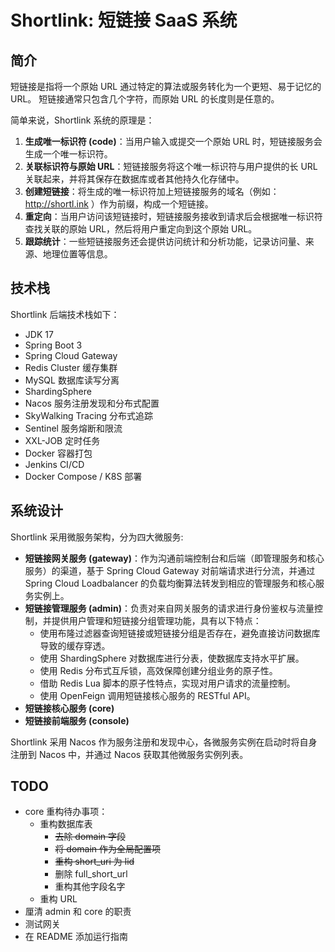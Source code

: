 # Shortlink: 短链接 SaaS 系统


## 简介

短链接是指将一个原始 URL 通过特定的算法或服务转化为一个更短、易于记忆的 URL。
短链接通常只包含几个字符，而原始 URL 的长度则是任意的。

简单来说，Shortlink 系统的原理是：
1. **生成唯一标识符 (code)**：当用户输入或提交一个原始 URL 时，短链接服务会生成一个唯一标识符。
2. **关联标识符与原始 URL**：短链接服务将这个唯一标识符与用户提供的长 URL 关联起来，并将其保存在数据库或者其他持久化存储中。
3. **创建短链接**：将生成的唯一标识符加上短链接服务的域名（例如：http://shortl.ink ）作为前缀，构成一个短链接。
4. **重定向**：当用户访问该短链接时，短链接服务接收到请求后会根据唯一标识符查找关联的原始 URL，然后将用户重定向到这个原始 URL。
5. **跟踪统计**：一些短链接服务还会提供访问统计和分析功能，记录访问量、来源、地理位置等信息。

## 技术栈

Shortlink 后端技术栈如下：

* JDK 17
* Spring Boot 3
* Spring Cloud Gateway
* Redis Cluster 缓存集群
* MySQL 数据库读写分离
* ShardingSphere
* Nacos 服务注册发现和分布式配置
* SkyWalking Tracing 分布式追踪
* Sentinel 服务熔断和限流
* XXL-JOB 定时任务
* Docker 容器打包
* Jenkins CI/CD
* Docker Compose / K8S 部署


## 系统设计

Shortlink 采用微服务架构，分为四大微服务:

* **短链接网关服务 (gateway)**：作为沟通前端控制台和后端（即管理服务和核心服务）的渠道，基于 Spring Cloud Gateway 对前端请求进行分流，并通过 Spring Cloud Loadbalancer 的负载均衡算法转发到相应的管理服务和核心服务实例上。
* **短链接管理服务 (admin)**：负责对来自网关服务的请求进行身份鉴权与流量控制，并提供用户管理和短链接分组管理功能，具有以下特点：
  * 使用布隆过滤器查询短链接或短链接分组是否存在，避免直接访问数据库导致的缓存穿透。
  * 使用 ShardingSphere 对数据库进行分表，使数据库支持水平扩展。
  * 使用 Redis 分布式互斥锁，高效保障创建分组业务的原子性。
  * 借助 Redis Lua 脚本的原子性特点，实现对用户请求的流量控制。
  * 使用 OpenFeign 调用短链接核心服务的 RESTful API。
* **短链接核心服务 (core)**
* **短链接前端服务 (console)**

Shortlink 采用 Nacos 作为服务注册和发现中心，各微服务实例在启动时将自身注册到 Nacos 中，并通过 Nacos 获取其他微服务实例列表。


## TODO

* core 重构待办事项：
  * 重构数据库表 
    * ~~去除 domain 字段~~
    * ~~将 domain 作为全局配置项~~
    * ~~重构 short_uri 为 lid~~
    * 删除 full_short_url
    * 重构其他字段名字
  * 重构 URL
* 厘清 admin 和 core 的职责
* 测试网关
* 在 README 添加运行指南 
